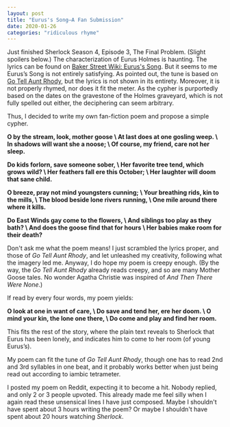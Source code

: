 ```yaml
---
layout: post
title: "Eurus's Song—A Fan Submission"
date: 2020-01-26
categories: "ridiculous rhyme"
---
```


Just finished Sherlock Season 4, Episode 3, The Final Problem.
(Slight spoilers below.)
The characterization of Eurus Holmes is haunting.
The lyrics can be found on 
    [Baker Street Wiki: Eurus's Song](https://bakerstreet.fandom.com/wiki/Eurus%27_Song_(The_Musgrave_Ritual)).
But it seems to me Eurus’s Song is not entirely satisfying.
As pointed out, the tune is based on
    [Go Tell Aunt Rhody](https://www.youtube.com/watch?v=v4vxDJKjoBI),
but the lyrics is not shown in its entirety.
Moreover, it is not properly rhymed,
nor does it fit the meter.
As the cypher is purportedly based on the dates on the gravestone of the Holmes graveyard, which is not fully spelled out either,
the deciphering can seem arbitrary.

Thus, I decided to write my own fan-fiction poem and propose a simple cypher.

__O by the stream, look, mother goose \\
At last does at one gosling weep. \\
In shadows will want she a noose; \\
Of course, my friend, care not her sleep.__

__Do kids forlorn, save someone sober, \\
Her favorite tree tend, which grows wild? \\
Her feathers fall ere this October; \\
Her laughter will doom that sane child.__

__O breeze, pray not mind youngsters cunning; \\
Your breathing rids, kin to the mills, \\
The blood beside lone rivers running, \\
One mile around there where it kills.__

__Do East Winds gay come to the flowers, \\
And siblings too play as they bath? \\
And does the goose find that for hours \\
Her babies make room for their death?__

Don't ask me what the poem means!
I just scrambled the lyrics proper, and those of *Go Tell Aunt Rhody*, and let unleashed my creativity, following what the imagery led me.
Anyway, I do hope my poem is creepy enough.
(By the way, the *Go Tell Aunt Rhody* already reads creepy,
and so are many Mother Goose tales.
No wonder Agatha Christie was inspired of *And Then There Were None*.)

If read by every four words, my poem yields:

__O look at one in want of care, \\
Do save and tend her, ere her doom. \\
O mind your kin, the lone one there, \\
Do come and play and find her room.__

This fits the rest of the story, where the plain text reveals to Sherlock that Eurus has been lonely, and indicates him to come to her room (of young Eurus’s).

My poem can fit the tune of *Go Tell Aunt Rhody*, though one has to read 2nd and 3rd syllables in one beat, and it probably works better when just being read out according to iambic tetrameter.

I posted my poem on Reddit, expecting it to become a hit.
Nobody replied,
and only 2 or 3 people upvoted.
This already made me feel silly
when I again read these unsensical lines I have just composed.
Maybe I shouldn't have spent about 3 hours writing the poem?
Or maybe I shouldn't have spent about 20 hours watching *Sherlock*.